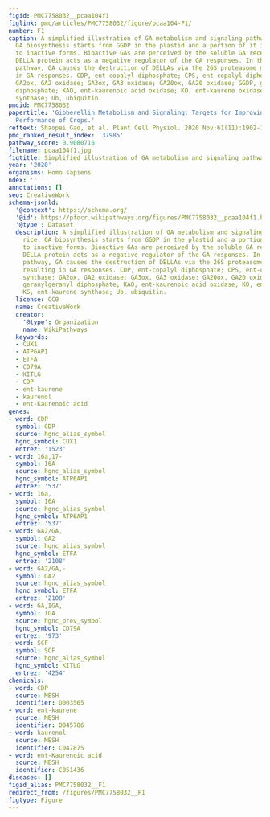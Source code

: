 ```yaml
---
figid: PMC7758032__pcaa104f1
figlink: pmc/articles/PMC7758032/figure/pcaa104-F1/
number: F1
caption: A simplified illustration of GA metabolism and signaling pathways in rice.
  GA biosynthesis starts from GGDP in the plastid and a portion of it is catabolized
  to inactive forms. Bioactive GAs are perceived by the soluble GA receptor GID1.
  DELLA protein acts as a negative regulator of the GA responses. In the GA signaling
  pathway, GA causes the destruction of DELLAs via the 26S proteasome machinery, resulting
  in GA responses. CDP, ent-copalyl diphosphate; CPS, ent-copalyl diphosphate synthase;
  GA2ox, GA2 oxidase; GA3ox, GA3 oxidase; GA20ox, GA20 oxidase; GGDP, geranylgeranyl
  diphosphate; KAO, ent-kaurenoic acid oxidase; KO, ent-kaurene oxidase; KS, ent-kaurene
  synthase; Ub, ubiquitin.
pmcid: PMC7758032
papertitle: 'Gibberellin Metabolism and Signaling: Targets for Improving Agronomic
  Performance of Crops.'
reftext: Shaopei Gao, et al. Plant Cell Physiol. 2020 Nov;61(11):1902-1911.
pmc_ranked_result_index: '37985'
pathway_score: 0.9080716
filename: pcaa104f1.jpg
figtitle: Simplified illustration of GA metabolism and signaling pathways in rice
year: '2020'
organisms: Homo sapiens
ndex: ''
annotations: []
seo: CreativeWork
schema-jsonld:
  '@context': https://schema.org/
  '@id': https://pfocr.wikipathways.org/figures/PMC7758032__pcaa104f1.html
  '@type': Dataset
  description: A simplified illustration of GA metabolism and signaling pathways in
    rice. GA biosynthesis starts from GGDP in the plastid and a portion of it is catabolized
    to inactive forms. Bioactive GAs are perceived by the soluble GA receptor GID1.
    DELLA protein acts as a negative regulator of the GA responses. In the GA signaling
    pathway, GA causes the destruction of DELLAs via the 26S proteasome machinery,
    resulting in GA responses. CDP, ent-copalyl diphosphate; CPS, ent-copalyl diphosphate
    synthase; GA2ox, GA2 oxidase; GA3ox, GA3 oxidase; GA20ox, GA20 oxidase; GGDP,
    geranylgeranyl diphosphate; KAO, ent-kaurenoic acid oxidase; KO, ent-kaurene oxidase;
    KS, ent-kaurene synthase; Ub, ubiquitin.
  license: CC0
  name: CreativeWork
  creator:
    '@type': Organization
    name: WikiPathways
  keywords:
  - CUX1
  - ATP6AP1
  - ETFA
  - CD79A
  - KITLG
  - CDP
  - ent-kaurene
  - kaurenol
  - ent-Kaurenoic acid
genes:
- word: CDP
  symbol: CDP
  source: hgnc_alias_symbol
  hgnc_symbol: CUX1
  entrez: '1523'
- word: 16а,17-
  symbol: 16A
  source: hgnc_alias_symbol
  hgnc_symbol: ATP6AP1
  entrez: '537'
- word: 16а,
  symbol: 16A
  source: hgnc_alias_symbol
  hgnc_symbol: ATP6AP1
  entrez: '537'
- word: GA2/GA,
  symbol: GA2
  source: hgnc_alias_symbol
  hgnc_symbol: ETFA
  entrez: '2108'
- word: GA2/GA,-
  symbol: GA2
  source: hgnc_alias_symbol
  hgnc_symbol: ETFA
  entrez: '2108'
- word: GA,IGA,
  symbol: IGA
  source: hgnc_prev_symbol
  hgnc_symbol: CD79A
  entrez: '973'
- word: SCF
  symbol: SCF
  source: hgnc_alias_symbol
  hgnc_symbol: KITLG
  entrez: '4254'
chemicals:
- word: CDP
  source: MESH
  identifier: D003565
- word: ent-kaurene
  source: MESH
  identifier: D045786
- word: kaurenol
  source: MESH
  identifier: C047875
- word: ent-Kaurenoic acid
  source: MESH
  identifier: C051436
diseases: []
figid_alias: PMC7758032__F1
redirect_from: /figures/PMC7758032__F1
figtype: Figure
---
```


